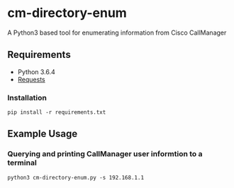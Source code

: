 # cm-directory-enum
A Python3 based tool for enumerating information from Cisco CallManager

## Requirements
* Python 3.6.4
* [Requests](http://docs.python-requests.org/en/master/)

### Installation
```pip install -r requirements.txt```

## Example Usage
### Querying and printing CallManager user informtion to a terminal

```python3 cm-directory-enum.py -s 192.168.1.1```

